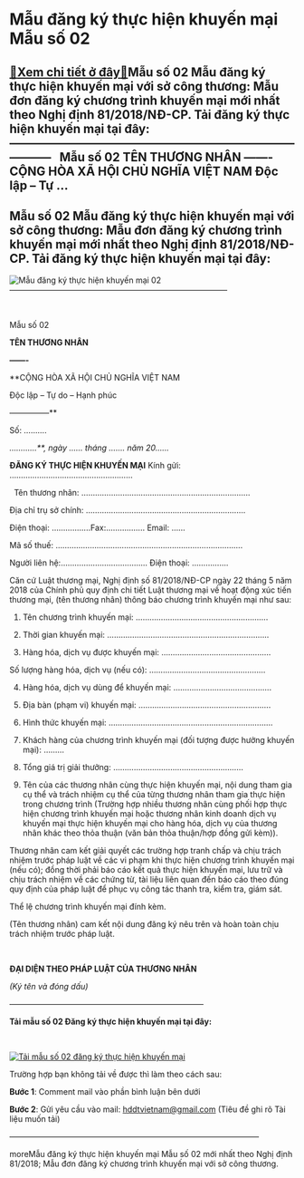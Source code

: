 Mẫu đăng ký thực hiện khuyến mại Mẫu số 02
==========================================

[:gift:Xem chi tiết ở đây:gift:](https://hddtvn.com/mau-dang-ky-thuc-hien-khuyen-mai-mau-so-02/)Mẫu số 02 Mẫu đăng ký thực hiện khuyến mại với sở công thương: Mẫu đơn đăng ký chương trình khuyến mại mới nhất theo Nghị định 81/2018/NĐ-CP. Tải đăng ký thực hiện khuyến mại tại đây: ———————————————————————————–   Mẫu số 02 TÊN THƯƠNG NHÂN ——- CỘNG HÒA XÃ HỘI CHỦ NGHĨA VIỆT NAM Độc lập – Tự …
------------------------------------------------------------------------------------------------------------------------------------------------------------------------------------------------------------------------------------------------------------------------------------------------------



Mẫu số 02 Mẫu đăng ký thực hiện khuyến mại với sở công thương: Mẫu đơn đăng ký chương trình khuyến mại mới nhất theo Nghị định 81/2018/NĐ-CP. Tải đăng ký thực hiện khuyến mại tại đây:
-----------------------------------------------------------------------------------------------------------------------------------------------------------------------------------------



![Mẫu đăng ký thực hiện khuyến mại 02](https://hddtvn.com/wp-content/uploads/2021/01/mau-dang-ky-thuc-hien-khuyen-mai-02.png "Mẫu đăng ký thực hiện khuyến mại 02")
 ———————————————————————————–

  

  

Mẫu số 02





**TÊN THƯƠNG NHÂN**  

**——-**

**CỘNG HÒA XÃ HỘI CHỦ NGHĨA VIỆT NAM  

 Độc lập – Tự do – Hạnh phúc  

 —————**



Số: ……….

*…………**, ngày ……* *tháng …….* *năm 20……*





**ĐĂNG KÝ THỰC HIỆN KHUYẾN MẠI**
 Kính gửi: ………………………………………………

  

  
Tên thương nhân: ………………………………………………………………..  

Địa chỉ trụ sở chính: …………………………………………………………….  

Điện thoại: ……………..Fax:…………….. Email: ……  

Mã số thuế: ……………………………………………………………………….  

Người liên hệ:……………………………….. Điện thoại: …………….


Căn cứ Luật thương mại, Nghị định số 81/2018/NĐ-CP ngày 22 tháng 5 năm 2018 của Chính phủ quy định chi tiết Luật thương mại về hoạt động xúc tiến thương mại, (tên thương nhân) thông báo chương trình khuyến mại như sau:


1. Tên chương trình khuyến mại: ………………………………………………….  

2. Thời gian khuyến mại: ……………………………………………………………..  

3. Hàng hóa, dịch vụ được khuyến mại: …………………………………………  

Số lượng hàng hóa, dịch vụ (nếu có): ……………………………………………  

4. Hàng hóa, dịch vụ dùng để khuyến mại: …………………………………….  

5. Địa bàn (phạm vi) khuyến mại: ………………………………………………….  

6. Hình thức khuyến mại: ………………………………………………………………  

7. Khách hàng của chương trình khuyến mại (đối tượng được hưởng khuyến mại): ………  

8. Tổng giá trị giải thưởng: …………………………………………………  

9. Tên của các thương nhân cùng thực hiện khuyến mại, nội dung tham gia cụ thể và trách nhiệm cụ thể của từng thương nhân tham gia thực hiện trong chương trình (Trường hợp nhiều thương nhân cùng phối hợp thực hiện chương trình khuyến mại hoặc thương nhân kinh doanh dịch vụ khuyến mại thực hiện khuyến mại cho hàng hóa, dịch vụ của thương nhân khác theo thỏa thuận (văn bản thỏa thuận/hợp đồng gửi kèm)).


Thương nhân cam kết giải quyết các trường hợp tranh chấp và chịu trách nhiệm trước pháp luật về các vi phạm khi thực hiện chương trình khuyến mại (nếu có); đồng thời phải báo cáo kết quả thực hiện khuyến mại, lưu trữ và chịu trách nhiệm về các chứng từ, tài liệu liên quan đến báo cáo theo đúng quy định của pháp luật để phục vụ công tác thanh tra, kiểm tra, giám sát.  

Thể lệ chương trình khuyến mại đính kèm.


(Tên thương nhân) cam kết nội dung đăng ký nêu trên và hoàn toàn chịu trách nhiệm trước pháp luật.






  

**ĐẠI DIỆN THEO PHÁP LUẬT CỦA THƯƠNG NHÂN**  

*(Ký tên và đóng dấu)*





————————————————————————–



**Tải mẫu số 02 Đăng ký thực hiện khuyến mại tại đây:**  

  

[![Tải mẫu số 02 đăng ký thực hiện khuyến mại](https://hddtvn.com/wp-content/uploads/2021/01/tai-xuong.png "Tải mẫu số 02 đăng ký thực hiện khuyến mại")](https://drive.google.com/uc?authuser=4&id=18vkakY7l1Z-Gt3Op3dctX44P8D-qVu7h&export=download "Tải mẫu đăng ký thực hiện khuyến mại mẫu số 02")

  

Trường hợp bạn không tải về được thì làm theo cách sau:  

**Bước 1**: Comment mail vào phần bình luận bên dưới  

**Bước 2**: Gửi yêu cầu vào mail: hddtvietnam@gmail.com (Tiêu đề ghi rõ Tài liệu muốn tải)
  





 ———————————————————————————————–





moreMẫu đăng ký thực hiện khuyến mại Mẫu số 02 mới nhất theo Nghị định 81/2018; Mẫu đơn đăng ký chương trình khuyến mại với sở công thương.


